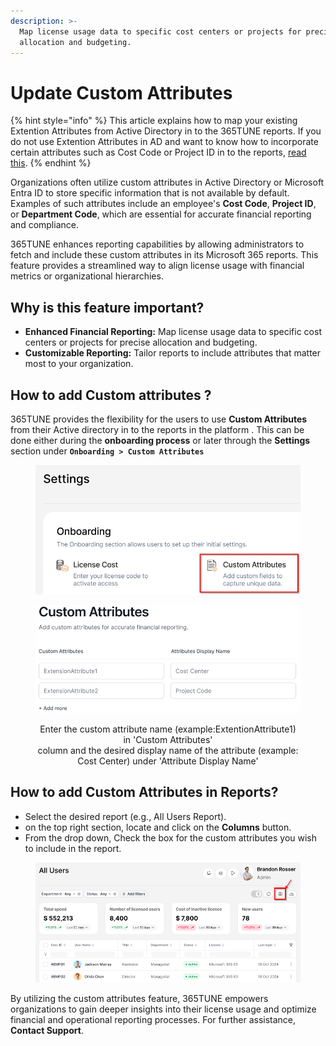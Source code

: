 ```yaml
---
description: >-
  Map license usage data to specific cost centers or projects for precise
  allocation and budgeting.
---
```


# Update Custom Attributes

{% hint style="info" %}
This article explains how to map your existing Extention Attributes from Active Directory in to the 365TUNE reports. If you do not use Extention Attributes in AD and want to know how to incorporate certain attributes such as Cost Code or Project ID in to the reports, [read this](upload-custom-attributes.md).
{% endhint %}

Organizations often utilize custom attributes in Active Directory or Microsoft Entra ID to store specific information that is not available by default. Examples of such attributes include an employee's **Cost Code**, **Project ID**, or **Department Code**, which are essential for accurate financial reporting and compliance.

365TUNE enhances reporting capabilities by allowing administrators to fetch and include these custom attributes in its Microsoft 365 reports. This feature provides a streamlined way to align license usage with financial metrics or organizational hierarchies.

## Why is this feature important?

* **Enhanced Financial Reporting:** Map license usage data to specific cost centers or projects for precise allocation and budgeting.
* **Customizable Reporting:** Tailor reports to include attributes that matter most to your organization.

## How to add Custom attributes ?

365TUNE provides the flexibility for the users to use **Custom Attributes** from their Active directory in to the reports in the platform . This can be done either during the **onboarding process** or later through the **Settings** section under **`Onboarding > Custom Attributes`**

<figure><img src="../../.gitbook/assets/image (2).png" alt="" width="563"><figcaption></figcaption></figure>

<div align="center"><figure><img src="../../.gitbook/assets/image (1).png" alt="" width="563"><figcaption><p>Enter the custom attribute name (example:ExtentionAttribute1) in 'Custom Attributes' <br>column and the desired display name of the attribute (example: Cost Center) under 'Attribute Display Name'</p></figcaption></figure></div>

## **How to add Custom Attributes in Reports?**

* Select the desired report (e.g., All Users Report).
* on the top right section, locate and click on the **Columns** button.
* From the drop down, Check the box for the custom attributes you wish to include in the report.

<figure><img src="../../.gitbook/assets/image (4).png" alt="" width="563"><figcaption></figcaption></figure>

By utilizing the custom attributes feature, 365TUNE empowers organizations to gain deeper insights into their license usage and optimize financial and operational reporting processes. For further assistance, **Contact Support**.
